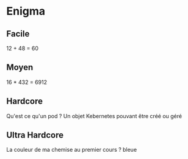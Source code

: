 # Enigma

## Facile
12 + 48 = 60

## Moyen 
16 * 432 = 6912

## Hardcore
Qu'est ce qu'un pod ?
Un objet Kebernetes pouvant être créé ou géré

## Ultra Hardcore
La couleur de ma chemise au premier cours ? 
bleue
